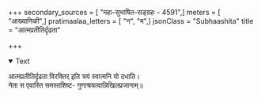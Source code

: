 +++
secondary_sources = [ "महा-सुभाषित-सङ्ग्रहः - 4591",]
meters = [ "आख्यानिकी",]
pratimaalaa_letters = [ "न", "म",]
jsonClass = "Subhaashita"
title = "आत्मप्रतीतिर्दृढता"

+++

<details open><summary>Text</summary>

आत्मप्रतीतिर्दृढता विरक्तिर् इति त्रयं स्वात्मनि यो दधाति।  
नेता स एवास्ति समस्तशिष्ट- गुणाश्रयत्वान्निखिलप्रजानाम्॥
</details>
